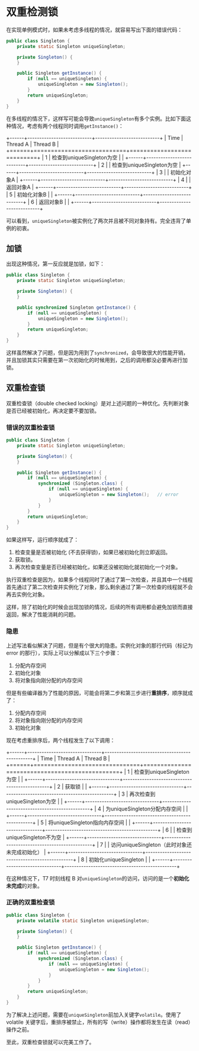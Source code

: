 # 双重检测锁

在实现单例模式时，如果未考虑多线程的情况，就容易写出下面的错误代码：

```java
public class Singleton {
    private static Singleton uniqueSingleton;

    private Singleton() {
    }

    public Singleton getInstance() {
        if (null == uniqueSingleton) {
            uniqueSingleton = new Singleton();
        }
        return uniqueSingleton;
    }
}

```

在多线程的情况下，这样写可能会导致`uniqueSingleton`有多个实例。比如下面这种情况，考虑有两个线程同时调用`getInstance()`：

+------+---------------------------+---------------------------+
| Time | Thread A                  | Thread B                  |
+======+===========================+===========================+
| 1    | 检查到uniqueSingleton为空 |                           |
+------+---------------------------+---------------------------+
| 2    |                           | 检查到uniqueSingleton为空 |
+------+---------------------------+---------------------------+
| 3    |                           | 初始化对象A               |
+------+---------------------------+---------------------------+
| 4    |                           | 返回对象A                 |
+------+---------------------------+---------------------------+
| 5    | 初始化对象B               |                           |
+------+---------------------------+---------------------------+
| 6    | 返回对象B                 |                           |
+------+---------------------------+---------------------------+

可以看到，`uniqueSingleton`被实例化了两次并且被不同对象持有。完全违背了单例的初衷。

## 加锁

出现这种情况，第一反应就是加锁，如下：

```java
public class Singleton {
    private static Singleton uniqueSingleton;

    private Singleton() {
    }

    public synchronized Singleton getInstance() {
        if (null == uniqueSingleton) {
            uniqueSingleton = new Singleton();
        }
        return uniqueSingleton;
    }
}

```

这样虽然解决了问题，但是因为用到了`synchronized`，会导致很大的性能开销，并且加锁其实只需要在第一次初始化的时候用到，之后的调用都没必要再进行加锁。

## 双重检查锁

双重检查锁（double checked locking）是对上述问题的一种优化。先判断对象是否已经被初始化，再决定要不要加锁。

### 错误的双重检查锁

```java
public class Singleton {
    private static Singleton uniqueSingleton;

    private Singleton() {
    }

    public Singleton getInstance() {
        if (null == uniqueSingleton) {
            synchronized (Singleton.class) {
                if (null == uniqueSingleton) {
                    uniqueSingleton = new Singleton();   // error
                }
            }
        }
        return uniqueSingleton;
    }
}

```

如果这样写，运行顺序就成了：

1.  检查变量是否被初始化 (不去获得锁)，如果已被初始化则立即返回。
2.  获取锁。
3.  再次检查变量是否已经被初始化，如果还没被初始化就初始化一个对象。

执行双重检查是因为，如果多个线程同时了通过了第一次检查，并且其中一个线程首先通过了第二次检查并实例化了对象，那么剩余通过了第一次检查的线程就不会再去实例化对象。

这样，除了初始化的时候会出现加锁的情况，后续的所有调用都会避免加锁而直接返回，解决了性能消耗的问题。

### 隐患

上述写法看似解决了问题，但是有个很大的隐患。实例化对象的那行代码（标记为 error 的那行），实际上可以分解成以下三个步骤：

1.  分配内存空间
2.  初始化对象
3.  将对象指向刚分配的内存空间

但是有些编译器为了性能的原因，可能会将第二步和第三步进行**重排序**，顺序就成了：

1.  分配内存空间
2.  将对象指向刚分配的内存空间
3.  初始化对象

现在考虑重排序后，两个线程发生了以下调用：

+------+-------------------------------+-----------------------------------------------+
| Time | Thread A                      | Thread B                                      |
+======+===============================+===============================================+
| 1    | 检查到uniqueSingleton为空     |                                               |
+------+-------------------------------+-----------------------------------------------+
| 2    | 获取锁                        |                                               |
+------+-------------------------------+-----------------------------------------------+
| 3    | 再次检查到uniqueSingleton为空 |                                               |
+------+-------------------------------+-----------------------------------------------+
| 4    | 为uniqueSingleton分配内存空间 |                                               |
+------+-------------------------------+-----------------------------------------------+
| 5    | 将uniqueSingleton指向内存空间 |                                               |
+------+-------------------------------+-----------------------------------------------+
| 6    |                               | 检查到uniqueSingleton不为空                   |
+------+-------------------------------+-----------------------------------------------+
| 7    |                               | 访问uniqueSingleton（此时对象还未完成初始化） |
+------+-------------------------------+-----------------------------------------------+
| 8    | 初始化uniqueSingleton         |                                               |
+------+-------------------------------+-----------------------------------------------+

在这种情况下，T7 时刻线程 B 对`uniqueSingleton`的访问，访问的是一个**初始化未完成**的对象。

### 正确的双重检查锁

```java
public class Singleton {
    private volatile static Singleton uniqueSingleton;

    private Singleton() {
    }

    public Singleton getInstance() {
        if (null == uniqueSingleton) {
            synchronized (Singleton.class) {
                if (null == uniqueSingleton) {
                    uniqueSingleton = new Singleton();
                }
            }
        }
        return uniqueSingleton;
    }
}

```

为了解决上述问题，需要在`uniqueSingleton`前加入关键字`volatile`。使用了 volatile 关键字后，重排序被禁止，所有的写（write）操作都将发生在读（read）操作之前。

至此，双重检查锁就可以完美工作了。
